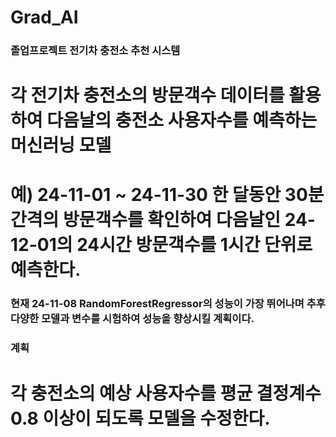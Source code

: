 # Grad_AI

### 졸업프로젝트 전기차 충전소 추천 시스템
# 각 전기차 충전소의 방문객수 데이터를 활용하여 다음날의 충전소 사용자수를 예측하는 머신러닝 모델
# 예) 24-11-01 ~ 24-11-30 한 달동안 30분 간격의 방문객수를 확인하여 다음날인 24-12-01의 24시간 방문객수를 1시간 단위로 예측한다.

### 현재 24-11-08 RandomForestRegressor의 성능이 가장 뛰어나며 추후 다양한 모델과 변수를 시험하여 성능을 향상시킬 계획이다.

### 계획
# 각 충전소의 예상 사용자수를 평균 결정계수 0.8 이상이 되도록 모델을 수정한다.
